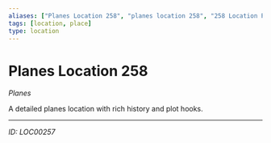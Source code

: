 ```yaml
---
aliases: ["Planes Location 258", "planes location 258", "258 Location Planes"]
tags: [location, place]
type: location
---
```


# Planes Location 258

*Planes*

A detailed planes location with rich history and plot hooks.

---
*ID: LOC00257*